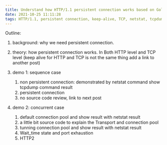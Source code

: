 ```yaml
---
title: Understand how HTTP/1.1 persistent connection works based on Golang
date: 2021-10-25 11:11:28
tags: HTTP/1.1, persistent connection, keep-alive, TCP, netstat, tcpdump, Golang, connection pool
---
```


Outline:
1. background: why we need persistent connection.

2. theory: how persistent connection works. In Both HTTP level and TCP level (keep alive for HTTP and TCP is not the same thing add a link to another post)

3. demo 1: sequence case
   1. non persistent connection: demonstrated by netstat command show tcpdump command result 
   2. persistent connection
   3. no source code review, link to next post
4. demo 2: concurrent case
   1. default connection pool and show result with netstat result
   2. a little bit source code to explain the Transport and connection pool
   3. tunning connection pool and show result with netstat result
   4. Wait_time state and port exhaustion
   5. HTTP2
